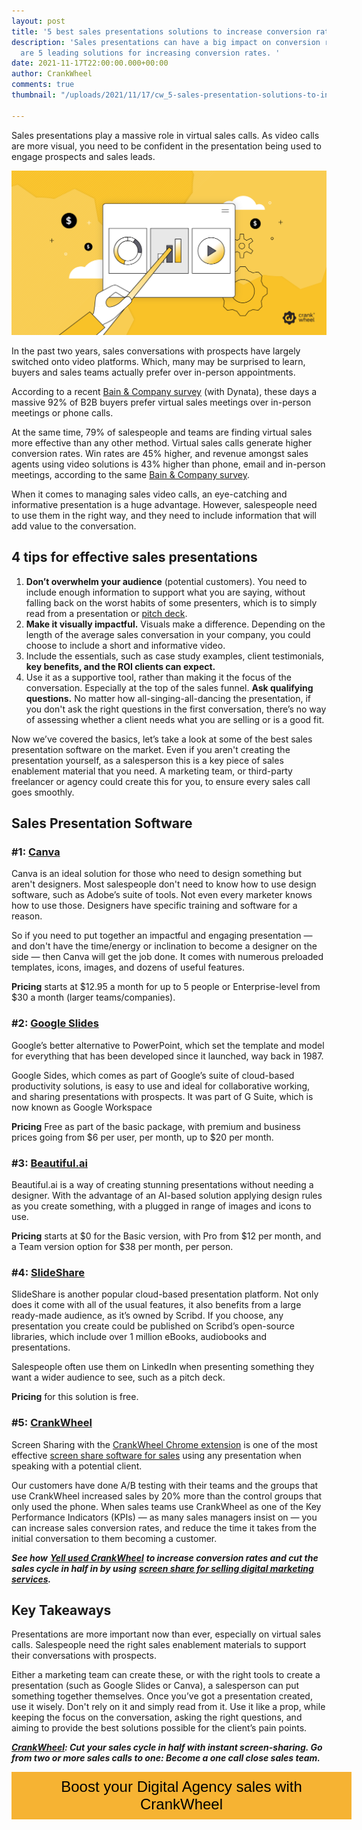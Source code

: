 ```yaml
---
layout: post
title: '5 best sales presentations solutions to increase conversion rates '
description: 'Sales presentations can have a big impact on conversion rates: Here
  are 5 leading solutions for increasing conversion rates. '
date: 2021-11-17T22:00:00.000+00:00
author: CrankWheel
comments: true
thumbnail: "/uploads/2021/11/17/cw_5-sales-presentation-solutions-to-increase-conversion-rates.png"

---
```

Sales presentations play a massive role in virtual sales calls. As video calls are more visual, you need to be confident in the presentation being used to engage prospects and sales leads.

![](/uploads/2021/11/17/cw_5-sales-presentation-solutions-to-increase-conversion-rates.png)

In the past two years, sales conversations with prospects have largely switched onto video platforms. Which, many may be surprised to learn, buyers and sales teams actually prefer over in-person appointments.

According to a recent [Bain & Company survey](https://www.bain.com/insights/virtual-selling-has-become-simply-selling/) (with Dynata), these days a massive 92% of B2B buyers prefer virtual sales meetings over in-person meetings or phone calls.

At the same time, 79% of salespeople and teams are finding virtual sales more effective than any other method. Virtual sales calls generate higher conversion rates. Win rates are 45% higher, and revenue amongst sales agents using video solutions is 43% higher than phone, email and in-person meetings, according to the same [Bain & Company survey](https://www.bain.com/insights/virtual-selling-has-become-simply-selling/).

When it comes to managing sales video calls, an eye-catching and informative presentation is a huge advantage. However, salespeople need to use them in the right way, and they need to include information that will add value to the conversation.

## 4 tips for effective sales presentations

1. **Don’t overwhelm your audience** (potential customers). You need to include enough information to support what you are saying, without falling back on the worst habits of some presenters, which is to simply read from a presentation or [pitch deck](https://visme.co/blog/best-pitch-decks/).
2. **Make it visually impactful.** Visuals make a difference. Depending on the length of the average sales conversation in your company, you could choose to include a short and informative video.
3. Include the essentials, such as case study examples, client testimonials, **key benefits, and the ROI clients can expect.**
4. Use it as a supportive tool, rather than making it the focus of the conversation. Especially at the top of the sales funnel. **Ask qualifying questions.** No matter how all-singing-all-dancing the presentation, if you don't ask the right questions in the first conversation, there’s no way of assessing whether a client needs what you are selling or is a good fit.

Now we’ve covered the basics, let’s take a look at some of the best sales presentation software on the market. Even if you aren't creating the presentation yourself, as a salesperson this is a key piece of sales enablement material that you need. A marketing team, or third-party freelancer or agency could create this for you, to ensure every sales call goes smoothly.

## Sales Presentation Software

### #1: [Canva](https://www.canva.com/en_gb/)

Canva is an ideal solution for those who need to design something but aren't designers. Most salespeople don't need to know how to use design software, such as Adobe’s suite of tools. Not even every marketer knows how to use those. Designers have specific training and software for a reason.

So if you need to put together an impactful and engaging presentation — and don't have the time/energy or inclination to become a designer on the side — then Canva will get the job done. It comes with numerous preloaded templates, icons, images, and dozens of useful features.

**Pricing** starts at $12.95 a month for up to 5 people or Enterprise-level from $30 a month (larger teams/companies).

### #2: [Google Slides](https://www.google.co.uk/slides/about/)

Google’s better alternative to PowerPoint, which set the template and model for everything that has been developed since it launched, way back in 1987.

Google Sides, which comes as part of Google’s suite of cloud-based productivity solutions, is easy to use and ideal for collaborative working, and sharing presentations with prospects. It was part of G Suite, which is now known as Google Workspace

**Pricing** Free as part of the basic package, with premium and business prices going from $6 per user, per month, up to $20 per month.

### #3: [Beautiful.ai](https://www.beautiful.ai/)

Beautiful.ai is a way of creating stunning presentations without needing a designer. With the advantage of an AI-based solution applying design rules as you create something, with a plugged in range of images and icons to use.

**Pricing** starts at $0 for the Basic version, with Pro from $12 per month, and a Team version option for $38 per month, per person.

### #4: [SlideShare](https://www.slideshare.net/)

SlideShare is another popular cloud-based presentation platform. Not only does it come with all of the usual features, it also benefits from a large ready-made audience, as it’s owned by Scribd. If you choose, any presentation you create could be published on Scribd’s open-source libraries, which include over 1 million eBooks, audiobooks and presentations.

Salespeople often use them on LinkedIn when presenting something they want a wider audience to see, such as a pitch deck.

**Pricing** for this solution is free.

### #5: [CrankWheel](https://crankwheel.com/)

Screen Sharing with the [CrankWheel Chrome extension](https://chrome.google.com/webstore/detail/crankwheel-screen-sharing/dooinopjfnhlmmdkdepajfipfhlcmjgp?hl=en) is one of the most effective [screen share software for sales](https://crankwheel.com/industries/screen-sharing-for-sales/) using any presentation when speaking with a potential client.

Our customers have done A/B testing with their teams and the groups that use CrankWheel increased sales by 20% more than the control groups that only used the phone. When sales teams use CrankWheel as one of the Key Performance Indicators (KPIs) — as many sales managers insist on — you can increase sales conversion rates, and reduce the time it takes from the initial conversation to them becoming a customer.

**_See how_** [**_Yell used CrankWheel_**](https://crankwheel.com/yell-hibu-case-study/) **_to increase conversion rates and cut the sales cycle in half in by using_** [**_screen share for selling digital marketing services_**](https://crankwheel.com/industries/screen-sharing-for-digital-agency-sales/)**_._**

## Key Takeaways

Presentations are more important now than ever, especially on virtual sales calls. Salespeople need the right sales enablement materials to support their conversations with prospects.

Either a marketing team can create these, or with the right tools to create a presentation (such as Google Slides or Canva), a salesperson can put something together themselves. Once you’ve got a presentation created, use it wisely. Don't rely on it and simply read from it. Use it like a prop, while keeping the focus on the conversation, asking the right questions, and aiming to provide the best solutions possible for the client’s pain points.

[**_CrankWheel_**](https://crankwheel.com/)**_: Cut your sales cycle in half with instant screen-sharing. Go from two or more sales calls to one: Become a one call close sales team._**

<style>.btn-signup {padding-top: 11px !important;border-radius: 0px !important;background-color: #f6b333;text-align: center;padding: 10px 20px !important;border: 0px !important;width: 100%;margin-bottom: 20px;}.btn-signup a {color: black !important;font-family: 'Titillium Web', sans-serif;font-size: 24px !important;font-weight: normal !important;}</style>

<div class="btn-signup"><a style="cursor: pointer;" class="crankwheel-com-showu-launch-button">Boost your Digital Agency sales with CrankWheel</a></div>